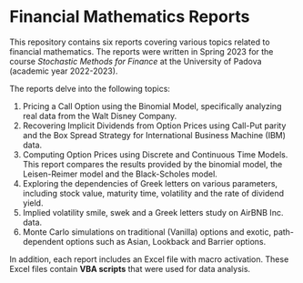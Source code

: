 # Financial Mathematics Reports
This repository contains six reports covering various topics related to financial mathematics. The reports were written in Spring 2023 for the course 
*Stochastic Methods for Finance* at the University of Padova (academic year 2022-2023).

The reports delve into the following topics:
1. Pricing a Call Option using the Binomial Model, specifically analyzing real data from the Walt Disney Company.
2. Recovering Implicit Dividends from Option Prices using Call-Put parity and the Box Spread Strategy for International Business Machine (IBM) data.
3. Computing Option Prices using Discrete and Continuous Time Models. This report compares the results provided by the binomial model, the Leisen-Reimer model and the Black-Scholes model.
4. Exploring the dependencies of Greek letters on various parameters, including stock value, maturity time, volatility and the rate of dividend yield.
5. Implied volatility smile, swek and a Greek letters study on AirBNB Inc. data.
6. Monte Carlo simulations on traditional (Vanilla) options and exotic, path-dependent options such as Asian, Lookback and Barrier options.

In addition, each report includes an Excel file with macro activation. These Excel files contain **VBA scripts** that were used for data analysis.

